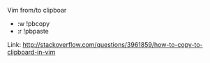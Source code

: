 Vim from/to clipboar
- :w !pbcopy
- :r !pbpaste

Link: http://stackoverflow.com/questions/3961859/how-to-copy-to-clipboard-in-vim
